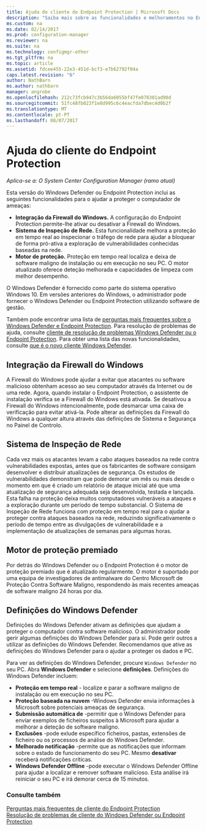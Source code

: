 ```yaml
---
title: Ajuda do cliente do Endpoint Protection | Microsoft Docs
description: "Saiba mais sobre as funcionalidades e melhoramentos no Endpoint Protection que melhor ajudam a proteger o computador de ameaças."
ms.custom: na
ms.date: 02/14/2017
ms.prod: configuration-manager
ms.reviewer: na
ms.suite: na
ms.technology: configmgr-other
ms.tgt_pltfrm: na
ms.topic: article
ms.assetid: fdcee455-22e3-451d-bcf3-e7b62792f04a
caps.latest.revision: "6"
author: NathBarn
ms.author: nathbarn
manager: angrobe
ms.openlocfilehash: 212c73fcb947c3b56da6055bf47fe078301ad90d
ms.sourcegitcommit: 51fc48fb023f1e8d995c6c4eacfda7dbec4d0b2f
ms.translationtype: MT
ms.contentlocale: pt-PT
ms.lasthandoff: 08/07/2017
---
```

# <a name="endpoint-protection-client-help"></a>Ajuda do cliente do Endpoint Protection

*Aplica-se a: O System Center Configuration Manager (ramo atual)*


Esta versão do Windows Defender ou Endpoint Protection inclui as seguintes funcionalidades para o ajudar a proteger o computador de ameaças:  

-   **Integração da Firewall do Windows.** A configuração do Endpoint Protection permite-lhe ativar ou desativar a Firewall do Windows.  
-   **Sistema de Inspeção de Rede.** Esta funcionalidade melhora a proteção em tempo real ao inspecionar o tráfego de rede para ajudar a bloquear de forma pró-ativa a exploração de vulnerabilidades conhecidas baseadas na rede.  
-   **Motor de proteção.** Proteção em tempo real localiza e deixa de software maligno de instalação ou em execução no seu PC. O motor atualizado oferece deteção melhorada e capacidades de limpeza com melhor desempenho.  

O Windows Defender é fornecido como parte do sistema operativo Windows 10.  Em versões anteriores do Windows, o administrador pode fornecer o Windows Defender ou Endpoint Protection utilizando software de gestão.

Também pode encontrar uma lista de [perguntas mais frequentes sobre o Windows Defender e Endpoint Protection](endpoint-protection-client-faq.md). Para resolução de problemas de ajuda, consulte [cliente de resolução de problemas Windows Defender ou o Endpoint Protection](troubleshoot-endpoint-client.md). Para obter uma lista das novas funcionalidades, consulte [que é o novo cliente Windows Defender](https://support.microsoft.com/help/29276/windows-10-whats-new-in-windows-defender).

## <a name="windows-firewall-integration"></a>Integração da Firewall do Windows  
 A Firewall do Windows pode ajudar a evitar que atacantes ou software malicioso obtenham acesso ao seu computador através da Internet ou de uma rede. Agora, quando instalar o Endpoint Protection, o assistente de instalação verifica se a Firewall do Windows está ativada. Se desativou a Firewall do Windows intencionalmente, pode desmarcar uma caixa de verificação para evitar ativá-la. Pode alterar as definições da Firewall do Windows a qualquer altura através das definições de Sistema e Segurança no Painel de Controlo.  

## <a name="network-inspection-system"></a>Sistema de Inspeção de Rede  
 Cada vez mais os atacantes levam a cabo ataques baseados na rede contra vulnerabilidades expostas, antes que os fabricantes de software consigam desenvolver e distribuir atualizações de segurança. Os estudos de vulnerabilidades demonstram que pode demorar um mês ou mais desde o momento em que é criado um relatório de ataque inicial até que uma atualização de segurança adequada seja desenvolvida, testada e lançada. Esta falha na proteção deixa muitos computadores vulneráveis a ataques e a exploração durante um período de tempo substancial. O Sistema de Inspeção de Rede funciona com proteção em tempo real para o ajudar a proteger contra ataques baseados na rede, reduzindo significativamente o período de tempo entre as divulgações de vulnerabilidade e a implementação de atualizações de semanas para algumas horas.  

## <a name="award-winning-protection-engine"></a>Motor de proteção premiado  
 Por detrás do Windows Defender ou o Endpoint Protection é o motor de proteção premiado que é atualizado regularmente. O motor é suportado por uma equipa de investigadores de antimalware do Centro Microsoft de Proteção Contra Software Maligno, respondendo às mais recentes ameaças de software maligno 24 horas por dia.  

## <a name="windows-defender-settings"></a>Definições do Windows Defender
Definições do Windows Defender ativam as definições que ajudam a proteger o computador contra software malicioso. O administrador pode gerir algumas definições do Windows Defender para si. Pode gerir outros a utilizar as definições do Windows Defender. Recomendamos que ative as definições do Windows Defender para o ajudar a proteger os dados e PC.

Para ver as definições do Windows Defender, procure `Windows Defender` no seu PC. Abra **Windows Defender** e selecione **definições**. Definições do Windows Defender incluem:
- **Proteção em tempo real** - localize e parar a software maligno de instalação ou em execução no seu PC.
- **Proteção baseada na nuvem** -Windows Defender envia informações à Microsoft sobre potenciais ameaças de segurança.
- **Submissão automática de** -permitir que o Windows Defender para enviar exemplos de ficheiros suspeitos à Microsoft para ajudar a melhorar a deteção de software maligno.
- **Exclusões** -pode exlude específico ficheiros, pastas, extensões de ficheiro ou os processos de análise do Windows Defender.
- **Melhorado notificação** -permite que as notificações que informam sobre o estado de funcionamento do seu PC. Mesmo **desativar** receberá notificações críticas.
- **Windows Defender Offline** -pode executar o Windows Defender Offline para ajudar a localizar e remover software malicioso. Esta análise irá reiniciar o seu PC e irá demorar cerca de 15 minutos.

### <a name="see-also"></a>Consulte também  
 [Perguntas mais frequentes de cliente do Endpoint Protection](endpoint-protection-client-faq.md)   
 [Resolução de problemas de cliente do Windows Defender ou Endpoint Protection](troubleshoot-endpoint-client.md)
